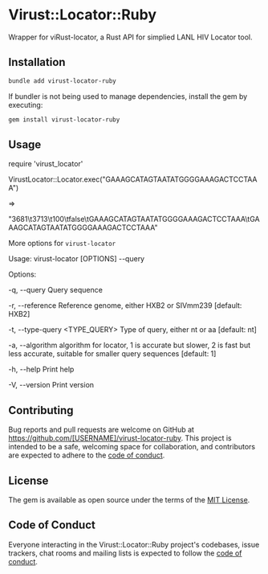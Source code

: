 # Virust::Locator::Ruby

Wrapper for viRust-locator, a Rust API for simplied LANL HIV Locator tool.

## Installation

```bash
bundle add virust-locator-ruby
```

If bundler is not being used to manage dependencies, install the gem by executing:

```bash
gem install virust-locator-ruby
```

## Usage

require 'virust_locator'

VirustLocator::Locator.exec("GAAAGCATAGTAATATGGGGAAAGACTCCTAAA")

=>

"3681\t3713\t100\tfalse\tGAAAGCATAGTAATATGGGGAAAGACTCCTAAA\tGAAAGCATAGTAATATGGGGAAAGACTCCTAAA"

More options for `virust-locator`

Usage: virust-locator [OPTIONS] --query <QUERY>

Options:

-q, --query <QUERY> Query sequence

-r, --reference <REFERENCE> Reference genome, either HXB2 or SIVmm239 [default: HXB2]

-t, --type-query <TYPE_QUERY> Type of query, either nt or aa [default: nt]

-a, --algorithm <ALGORITHM> algorithm for locator, 1 is accurate but slower, 2 is fast but less accurate, suitable for smaller query sequences [default: 1]

-h, --help Print help

-V, --version Print version

## Contributing

Bug reports and pull requests are welcome on GitHub at https://github.com/[USERNAME]/virust-locator-ruby. This project is intended to be a safe, welcoming space for collaboration, and contributors are expected to adhere to the [code of conduct](https://github.com/[USERNAME]/virust-locator-ruby/blob/main/CODE_OF_CONDUCT.md).

## License

The gem is available as open source under the terms of the [MIT License](https://opensource.org/licenses/MIT).

## Code of Conduct

Everyone interacting in the Virust::Locator::Ruby project's codebases, issue trackers, chat rooms and mailing lists is expected to follow the [code of conduct](https://github.com/[USERNAME]/virust-locator-ruby/blob/main/CODE_OF_CONDUCT.md).
